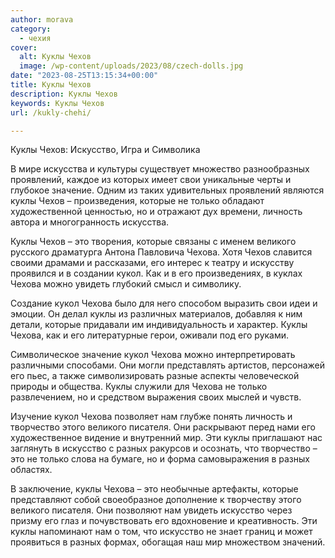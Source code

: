 ```yaml
---
author: morava
category:
  - чехия
cover:
  alt: Куклы Чехов
  image: /wp-content/uploads/2023/08/czech-dolls.jpg
date: "2023-08-25T13:15:34+00:00"
title: Куклы Чехов
description: Куклы Чехов
keywords: Куклы Чехов
url: /kukly-chehi/

---
```

Куклы Чехов: Искусство, Игра и Символика

В мире искусства и культуры существует множество разнообразных проявлений, каждое из которых имеет свои уникальные черты и глубокое значение. Одним из таких удивительных проявлений являются куклы Чехов – произведения, которые не только обладают художественной ценностью, но и отражают дух времени, личность автора и многогранность искусства.

Куклы Чехов – это творения, которые связаны с именем великого русского драматурга Антона Павловича Чехова. Хотя Чехов славится своими драмами и рассказами, его интерес к театру и искусству проявился и в создании кукол. Как и в его произведениях, в куклах Чехова можно увидеть глубокий смысл и символику.

Создание кукол Чехова было для него способом выразить свои идеи и эмоции. Он делал куклы из различных материалов, добавляя к ним детали, которые придавали им индивидуальность и характер. Куклы Чехова, как и его литературные герои, оживали под его руками.

Символическое значение кукол Чехова можно интерпретировать различными способами. Они могли представлять артистов, персонажей его пьес, а также символизировать разные аспекты человеческой природы и общества. Куклы служили для Чехова не только развлечением, но и средством выражения своих мыслей и чувств.

Изучение кукол Чехова позволяет нам глубже понять личность и творчество этого великого писателя. Они раскрывают перед нами его художественное видение и внутренний мир. Эти куклы приглашают нас заглянуть в искусство с разных ракурсов и осознать, что творчество – это не только слова на бумаге, но и форма самовыражения в разных областях.

В заключение, куклы Чехова – это необычные артефакты, которые представляют собой своеобразное дополнение к творчеству этого великого писателя. Они позволяют нам увидеть искусство через призму его глаз и почувствовать его вдохновение и креативность. Эти куклы напоминают нам о том, что искусство не знает границ и может проявиться в разных формах, обогащая наш мир множеством значений.
